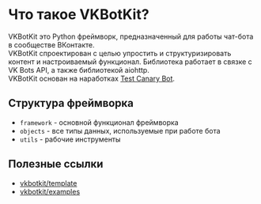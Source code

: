 # Что такое VKBotKit?

VKBotKit это Python фреймворк, предназначенный для работы чат-бота в сообществе ВКонтакте.  
VKBotKit спроектирован с целью упростить и структуризировать контент и настроиваемый функционал. Библиотека работает в связке с VK Bots API, а также библиотекой aiohttp.  
VKBotKit основан на наработках [Test Canary Bot](https://github.com/kensoi/pycanarykit).

## Структура фреймворка

* `framework` - основной функционал фреймворка
* `objects` - все типы данных, используемые при работе бота
* `utils` - рабочие инструменты

## Полезные ссылки

* [vkbotkit/template](https://github.com/vkbotkit/template/tree/v1.1)
* [vkbotkit/examples](https://github.com/vkbotkit/examples/tree/v1.1)